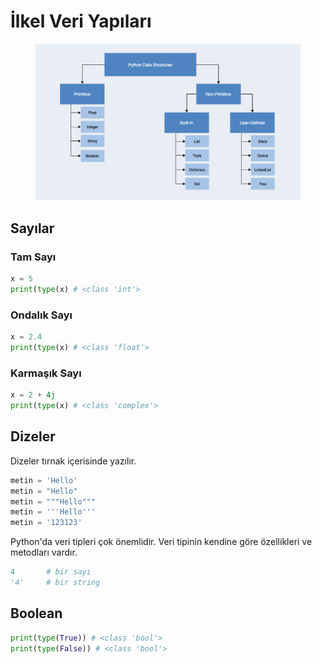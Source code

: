 # İlkel Veri Yapıları

<figure><img src="../../.gitbook/assets/image.png" alt=""><figcaption></figcaption></figure>

## Sayılar

### Tam Sayı

```python
x = 5
print(type(x) # <class 'int'>
```

### Ondalık Sayı

```python
x = 2.4
print(type(x) # <class 'float'>
```

### Karmaşık Sayı

```python
x = 2 + 4j
print(type(x) # <class 'complex'>
```

## Dizeler

Dizeler tırnak içerisinde yazılır.

```python
metin = 'Hello'
metin = "Hello"
metin = """Hello"""
metin = '''Hello'''
metin = '123123'
```

Python'da veri tipleri çok önemlidir. Veri tipinin kendine göre özellikleri ve metodları vardır.

```python
4       # bir sayı
'4'     # bir string
```

## Boolean

```python
print(type(True)) # <class 'bool'>
print(type(False)) # <class 'bool'> 
```
